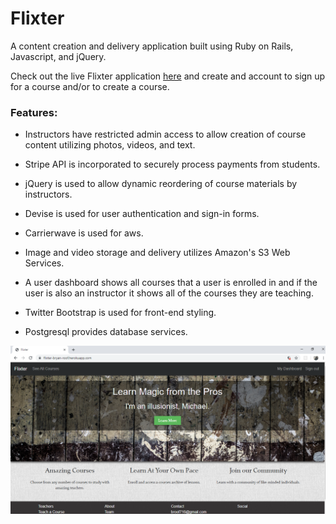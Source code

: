 # Flixter

A content creation and delivery application built using Ruby on Rails, Javascript, and jQuery.

Check out the live Flixter application [here](https://flixter-bryan-roof.herokuapp.com) and create and account to sign up for a course and/or to create a course.

### Features:

* Instructors have restricted admin access to allow creation of course content utilizing photos, videos, and text.

* Stripe API is incorporated to securely process payments from students.

* jQuery is used to allow dynamic reordering of course materials by instructors.

* Devise is used for user authentication and sign-in forms.

* Carrierwave is used for aws. 

* Image and video storage and delivery utilizes Amazon's S3 Web Services.

* A user dashboard shows all courses that a user is enrolled in and if the user is also an instructor it shows all of the courses they are teaching.

* Twitter Bootstrap is used for front-end styling.

* Postgresql provides database services.

![alt tag](app/assets/images/flixter.png)
